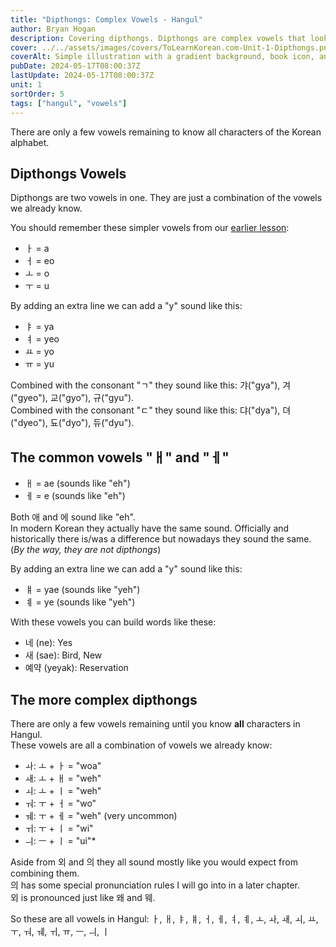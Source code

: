 ```yaml
---
title: "Dipthongs: Complex Vowels - Hangul"
author: Bryan Hogan
description: Covering dipthongs. Dipthongs are complex vowels that look like a combination of two vowels.
cover: ../../assets/images/covers/ToLearnKorean.com-Unit-1-Dipthongs.png
coverAlt: Simple illustration with a gradient background, book icon, and various small icons surrounding the title which is placed prominently in the center.
pubDate: 2024-05-17T08:00:37Z
lastUpdate: 2024-05-17T08:00:37Z
unit: 1
sortOrder: 5
tags: ["hangul", "vowels"]
---
```


There are only a few vowels remaining to know all characters of the Korean alphabet.

## Dipthongs Vowels

Dipthongs are two vowels in one. They are just a combination of the vowels we already know.

You should remember these simpler vowels from our [earlier lesson](/unit-1/korean-alphabet-hangul):
- ㅏ = a
- ㅓ = eo
- ㅗ = o
- ㅜ = u

By adding an extra line we can add a "y" sound like this:
- ㅑ = ya
- ㅕ = yeo
- ㅛ = yo
- ㅠ = yu

Combined with the consonant "ㄱ" they sound like this: 갸("gya"), 겨("gyeo"), 교("gyo"), 규("gyu").  
Combined with the consonant "ㄷ" they sound like this: 댜("dya"), 뎌("dyeo"), 됴("dyo"), 듀("dyu").

## The common vowels "ㅐ" and "ㅔ"
- ㅐ = ae (sounds like "eh")
- ㅔ = e (sounds like "eh")

Both 애 and 에 sound like "eh".  
In modern Korean they actually have the same sound. Officially and historically there is/was a difference but nowadays they sound the same. (*By the way, they are not dipthongs*)

By adding an extra line we can add a "y" sound like this:
- ㅒ = yae (sounds like "yeh")
- ㅖ = ye (sounds like "yeh")

With these vowels you can build words like these:
- 네 (ne): Yes
- 새 (sae): Bird, New
- 예약 (yeyak): Reservation

## The more complex dipthongs

There are only a few vowels remaining until you know **all** characters in Hangul.  
These vowels are all a combination of vowels we already know:
- ㅘ: ㅗ + ㅏ = "woa"
- ㅙ: ㅗ + ㅐ = "weh"
- ㅚ: ㅗ + ㅣ = "weh"
- ㅝ: ㅜ + ㅓ = "wo"
- ㅞ: ㅜ + ㅔ = "weh" (very uncommon)
- ㅟ: ㅜ + ㅣ = "wi"
- ㅢ: ㅡ + ㅣ = "ui"*

Aside from 외 and 의 they all sound mostly like you would expect from combining them.  
의 has some special pronunciation rules I will go into in a later chapter.  
외 is pronounced just like 왜 and 웨.

So these are all vowels in Hangul: ㅏ, ㅐ, ㅑ, ㅒ, ㅓ, ㅔ, ㅕ, ㅖ, ㅗ, ㅘ, ㅙ, ㅚ, ㅛ, ㅜ, ㅝ, ㅞ, ㅟ, ㅠ, ㅡ, ㅢ, ㅣ
